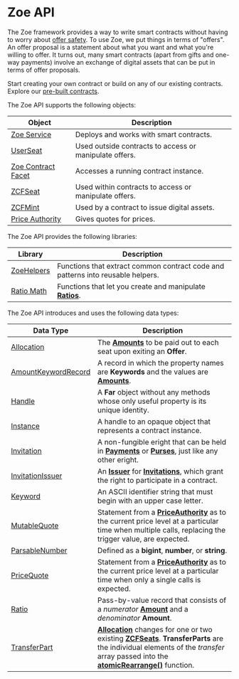 # Zoe API

<Zoe-Version/>


The Zoe framework provides a way to write smart contracts without having to worry about [offer safety](/guides/zoe/offer-safety.md). 
To use Zoe, we put things in terms of "offers". An offer proposal is a statement about what you want and
what you're willing to offer. It turns out, many smart contracts (apart from gifts and one-way payments)
involve an exchange of digital assets that can be put in terms of offer proposals.

Start creating your own contract or build on any of our existing contracts.
Explore our [pre-built contracts](/guides/zoe/contracts/README.md).

The Zoe API supports the following objects:

| Object | Description |
| --- | --- |
| [Zoe Service](./zoe.md) | Deploys and works with smart contracts. |
| [UserSeat](./user-seat.md) | Used outside contracts to access or manipulate offers. |
| [Zoe Contract Facet](./zoe-contract-facet.md) | Accesses a running contract instance. |
| [ZCFSeat](./zcfseat.md) | Used within contracts to access or manipulate offers. |
| [ZCFMint](./zcfmint.md) | Used by a contract to issue digital assets. |
| [Price Authority](./price-authority.md) | Gives quotes for prices. |


The Zoe API provides the following libraries:

| Library | Description |
| --- | --- |
| [ZoeHelpers](./zoe-helpers.md) | Functions that extract common contract code and patterns into reusable helpers. |
| [Ratio Math](./ratio-math.md) | Functions that let you create and manipulate **[Ratios](./zoe-data-types.md#ratio)**. |


The Zoe API introduces and uses the following data types:

| Data Type | Description |
| --- | --- |
| [Allocation](./zoe-data-types.md#allocation) | The **[Amounts](/reference/ertp-api/ertp-data-types.md#amount)** to be paid out to each seat upon exiting an **Offer**. |
| [AmountKeywordRecord](./zoe-data-types.md#keywordrecord) | A record in which the property names are **Keywords** and the values are **[Amounts](/reference/ertp-api/ertp-data-types.md#amount)**. |
| [Handle](./zoe-data-types.md#handle) | A **Far** object without any methods whose only useful property is its unique identity. |
| [Instance](./zoe-data-types.md#instance) | A handle to an opaque object that represents a contract instance. |
| [Invitation](./zoe-data-types.md#invitation) | A non-fungible eright that can be held in **[Payments](/reference/ertp-api/payment.md)** or **[Purses](/reference/ertp-api/purse.md)**, just like any other eright. |
| [InvitationIssuer](./zoe-data-types.md#invitationissuer) | An **[Issuer](/reference/ertp-api/issuer.md)** for **[Invitations](./zoe-data-types.md#invitation)**, which grant the right to participate in a contract. |
| [Keyword](./zoe-data-types.md#keyword) | An ASCII identifier string that must begin with an upper case letter. |
| [MutableQuote](./zoe-data-types.md#mutablequote) | Statement from a **[PriceAuthority](./price-authority.md)** as to the current price level at a particular time when multiple calls, replacing the trigger value, are expected. |
| [ParsableNumber](./zoe-data-types.md#parsablenumber) | Defined as a **bigint**, **number**, or **string**. |
| [PriceQuote](./zoe-data-types.md#pricequote) | Statement from a **[PriceAuthority](./price-authority.md)** as to the current price level at a particular time when only a single calls is expected. |
| [Ratio](./zoe-data-types.md#ratio) | Pass-by-value record that consists of a *numerator* **[Amount](/reference/ertp-api/ertp-data-types.md#amount)** and a *denominator* **Amount**. |
| [TransferPart](./zoe-data-types.md#transferpart) |  **[Allocation](./zoe-data-types.md#allocation)** changes for one or two existing **[ZCFSeats](./zcfseat.md)**. **TransferParts** are the individual elements of the *transfer* array passed into the **[atomicRearrange()](./zoe-helpers.md#atomicrearrange-zcf-transfers)** function. |


